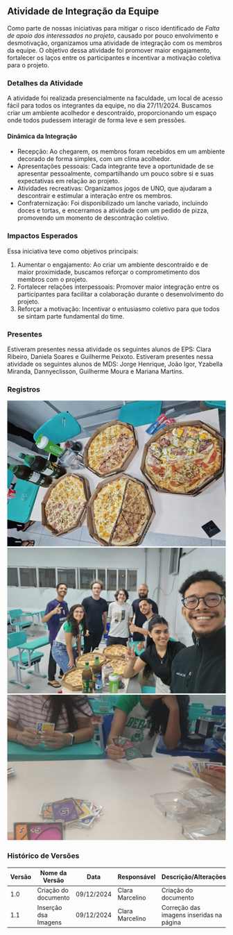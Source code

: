 ## Atividade de Integração da Equipe

Como parte de nossas iniciativas para mitigar o risco identificado de _Falta de apoio dos interessados no projeto_, causado por pouco envolvimento e desmotivação, organizamos uma atividade de integração com os membros da equipe. O objetivo dessa atividade foi promover maior engajamento, fortalecer os laços entre os participantes e incentivar a motivação coletiva para o projeto.

### Detalhes da Atividade

A atividade foi realizada presencialmente na faculdade, um local de acesso fácil para todos os integrantes da equipe, no dia 27/11/2024. Buscamos criar um ambiente acolhedor e descontraído, proporcionando um espaço onde todos pudessem interagir de forma leve e sem pressões.

#### Dinâmica da Integração

- Recepção: Ao chegarem, os membros foram recebidos em um ambiente decorado de forma simples, com um clima acolhedor.
- Apresentações pessoais: Cada integrante teve a oportunidade de se apresentar pessoalmente, compartilhando um pouco sobre si e suas expectativas em relação ao projeto.
- Atividades recreativas: Organizamos jogos de UNO, que ajudaram a descontrair e estimular a interação entre os membros.
- Confraternização: Foi disponibilizado um lanche variado, incluindo doces e tortas, e encerramos a atividade com um pedido de pizza, promovendo um momento de descontração coletivo.

### Impactos Esperados

Essa iniciativa teve como objetivos principais:

1. Aumentar o engajamento: Ao criar um ambiente descontraído e de maior proximidade, buscamos reforçar o comprometimento dos membros com o projeto.
2. Fortalecer relações interpessoais: Promover maior integração entre os participantes para facilitar a colaboração durante o desenvolvimento do projeto.
3. Reforçar a motivação: Incentivar o entusiasmo coletivo para que todos se sintam parte fundamental do time.

### Presentes

Estiveram presentes nessa atividade os seguintes alunos de EPS: Clara Ribeiro, Daniela Soares e Guilherme Peixoto.
Estiveram presentes nessa atividade os seguintes alunos de MDS: Jorge Henrique, João Igor, Yzabella Miranda, Dannyeclisson, Guilherme Moura e Mariana Martins.

### Registros

<img src="https://raw.githubusercontent.com/fga-eps-mds/2024.2-SENTINELA-DOC/main/docs/assets/integracao-1.jpg">

<img src="https://raw.githubusercontent.com/fga-eps-mds/2024.2-SENTINELA-DOC/main/docs/assets/integracao-2.jpg">

<img src="https://raw.githubusercontent.com/fga-eps-mds/2024.2-SENTINELA-DOC/main/docs/assets/integracao-3.jpg">

### Histórico de Versões

| Versão | Nome da Versão      | Data      | Responsável         | Descrição/Alterações                                 |
|------------|-------------------------|---------------|-------------------------|----------------------------------------------------------|
|   1.0      | Criação do documento    | 09/12/2024    | Clara Marcelino         | Criação do documento 
|   1.1      | Inserção dsa Imagens    | 09/12/2024    | Clara Marcelino         | Correção das imagens inseridas na página